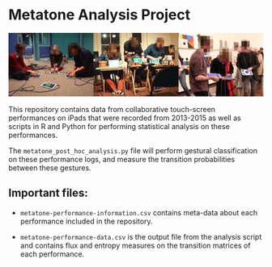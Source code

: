 # Metatone Analysis Project

![Three performances that are recorded in this repository.](https://raw.githubusercontent.com/anucc/metatone-analysis/master/images/three-performance-contexts.jpg)

This repository contains data from collaborative touch-screen performances on iPads that were recorded from 2013-2015 as well as scripts in R and Python for performing statistical analysis on these performances.

The `metatone_post_hoc_analysis.py` file will perform gestural classification on these performance logs, and measure the transition probabilities between these gestures.

## Important files:

- `metatone-performance-information.csv` contains meta-data about each performance included in the repository.

- `metatone-performance-data.csv` is the output file from the analysis script and contains flux and entropy measures on the transition matrices of each performance.
